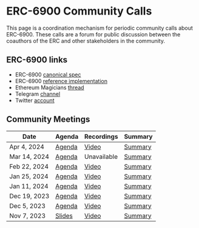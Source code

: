 # ERC-6900 Community Calls

This page is a coordination mechanism for periodic community calls about ERC-6900. These calls are a forum for public discussion between the coauthors of the ERC and other stakeholders in the community.

## ERC-6900 links

- ERC-6900 [canonical spec](https://eips.ethereum.org/EIPS/eip-6900)
- ERC-6900 [reference implementation](https://github.com/erc6900/reference-implementation)
- Ethereum Magicians [thread](https://ethereum-magicians.org/t/erc-6900-modular-smart-contract-accounts-and-plugins/13885)
- Telegram [channel](https://t.me/+KfB9WuhKDgk5YzIx)
- Twitter [account](https://twitter.com/erc6900)

## Community Meetings

| Date         | Agenda                                                                                                         | Recordings                                                                                                                                                | Summary                                                                                                     |
| ------------ | -------------------------------------------------------------------------------------------------------------- | --------------------------------------------------------------------------------------------------------------------------------------------------------- | ----------------------------------------------------------------------------------------------------------- |
| Apr 4, 2024  | [Agenda](https://docs.google.com/presentation/d/1TyZ8Hx3arNJMFaqr6EJnSml2zBT0y2XEIuNIMjac7Q4/edit?usp=sharing) | [Video](https://alchemy.zoom.us/rec/share/-PF_3jS1aIcw4ipPyy62w6AqbUTz5NM6bmq09WCt5Km1J1UYAZr5_ZvEZ-ONPT_o.KtN6e0t85fKSekKV)                              | [Summary](https://github.com/erc6900/resources/issues/30)                                                   |
| Mar 14, 2024 | [Agenda](https://github.com/erc6900/resources/issues/29)                                                       | Unavailable                                                                                                                                               | [Summary](https://github.com/erc6900/resources/issues/29#issuecomment-1998508936)                           |
| Feb 22, 2024 | [Agenda](https://github.com/erc6900/resources/issues/28#issue-2147352729)                                      | [Video](https://alchemy.zoom.us/rec/play/uL9AHi6AEZdDOL77bs-h0)                                                                                           | [Summary](https://github.com/erc6900/resources/issues/28#issuecomment-1960547514)                           |
| Jan 25, 2024 | [Agenda](https://github.com/erc6900/resources/issues/26#issue-2092883155)                                      | [Video](https://alchemy.zoom.us/rec/play/iFeSpnhQM0m2oc9vlIZq7o6qFrvwFzalJtwuOav5YQHPnrbvM0Px8UJfHGN-sXZ73nHm4iAE3RdtWXR7.Hg9WI26PP1-t2O2I)               | [Summary](https://github.com/erc6900/resources/issues/26#issuecomment-1910783400)                           |
| Jan 11, 2024 | [Agenda](https://github.com/erc6900/resources/issues/23#issue-2060380506)                                      | [Video](https://alchemy.zoom.us/rec/play/YwnoR07wKLHMF_LA8-16H-7g_1Cj1t1FLH9gURaY8baJc1Woev6r3NmkZBAA-XbZfHZFK7HfAXCAzZRe.GA2FTJqcq7rbgAc1?autoplay=true) | [Summary](https://github.com/erc6900/resources/issues/23#issuecomment-1888389367)                           |
| Dec 19, 2023 | [Agenda](https://github.com/erc6900/resources/issues/19#issue-2038396083)                                      | [Video](https://alchemy.zoom.us/rec/play/HbFYQb7U0REfp7-SSSzLCPdh0cmxGRJUQhqMnkKDt9yhTeJCahkadAmNqds_VmIzSnApkBEjz_yQvYtW.ukrJd-0FEXqjh1Yy)               | [Summary](https://github.com/erc6900/resources/issues/19#issuecomment-1863321120)                           |
| Dec 5, 2023  | [Agenda](https://github.com/erc6900/resources/issues/3)                                                        | [Video](https://alchemy.zoom.us/rec/play/nK3fBkTJKRlNmpK5ZgTa6QvWmOsj7QlYwDeCJcRA2aw7_ATedLOZ4UxGz5aDcLVQ0CSMD6vMevQPib2w.N-lCzE9QTJokhawZ)               | [Summary](https://github.com/erc6900/resources/issues/3#issuecomment-1843878570)                            |
| Nov 7, 2023  | [Slides](https://docs.google.com/presentation/d/11PzDrBr-OhRk44rf4dzgFE87I9_3LDB8eTeAlLYR9ls/edit?usp=sharing) | [Video](https://alchemy.zoom.us/rec/play/dMm1g_IkDxmEt3SQ0j2euqpWSfA__42y8zl4_GlQdOX-HNdjvl1uoSiqDhM9bOuwEShwYRxxg17IEelQ.ue4rZXEICHlG89HG)               | [Summary](https://docs.google.com/document/d/1EUsWw43hvQsqKH25s_HMA8BxzcVyySUadLO_JwwXd6M/edit?usp=sharing) |
